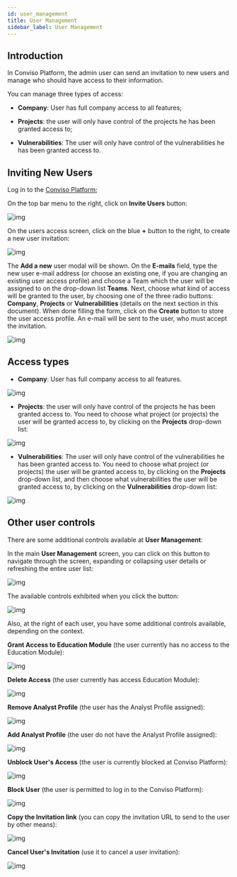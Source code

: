 ```yaml
---
id: user_management
title: User Management
sidebar_label: User Management
---
```


## Introduction

In Conviso Platform, the admin user can send an invitation to new users and manage who should have access to their information.

You can manage three types of access:

- **Company**: User has full company access to all features;

- **Projects**: the user will only have control of the projects he has been granted access to;

- **Vulnerabilities**: The user will only have control of the vulnerabilities he has been granted access to.

## Inviting New Users

Log in to the [Conviso Platform](https://app.convisoappsec.com);

On the top bar menu to the right, click on **Invite Users** button:

<div style={{textAlign: 'center'}}>

![img](../../static/img/user_management-img1.png)

</div>

On the users access screen, click on the blue **+** button to the right, to create a new user invitation:

<div style={{textAlign: 'center'}}>

![img](../../static/img/user_management-img2.png)

</div>

The **Add a new** user modal will be shown. On the **E-mails** field, type the new user e-mail address (or choose an existing one, if you are changing an existing user access profile) and choose a Team which the user will be assigned to on the drop-down list **Teams**. Next, choose what kind of access will be granted to the user, by choosing one of the three radio buttons: **Company**, **Projects** or **Vulnerabilities** (details on the next section in this document). When done filling the form, click on the **Create** button to store the user access profile. An e-mail will be sent to the user, who must accept the invitation.

<div style={{textAlign: 'center'}}>

![img](../../static/img/user_management-img3.png)

</div>

## Access types

- **Company**: User has full company access to all features.

<div style={{textAlign: 'center'}}>

![img](../../static/img/user_management-img4.png)

</div>

- **Projects**: the user will only have control of the projects he has been granted access to. You need to choose what project (or projects) the user will be granted access to, by clicking on the **Projects** drop-down list:

<div style={{textAlign: 'center'}}>

![img](../../static/img/user_management-img5.png)

</div>

- **Vulnerabilities**: The user will only have control of the vulnerabilities he has been granted access to. You need to choose what project (or projects) the user will be granted access to, by clicking on the **Projects** drop-down list, and then choose what vulnerabilities the user will be granted access to, by clicking on the **Vulnerabilities** drop-down list:

<div style={{textAlign: 'center'}}>

![img](../../static/img/user_management-img6.png)

</div>

## Other user controls

There are some additional controls available at **User Management**:

In the main **User Management** screen, you can click on this button to navigate through the screen, expanding or collapsing user details or refreshing the entire user list: 

<div style={{textAlign: 'left'}}>

![img](../../static/img/user_management-img7.png)

</div>

The available controls exhibited when you click the button:

<div style={{textAlign: 'left'}}>

![img](../../static/img/user_management-img8.png)

</div>

Also, at the right of each user, you have some additional controls available, depending on the context.

**Grant Access to Education Module** (the user currently has no access to the Education Module):
<div style={{textAlign: 'left'}}>

![img](../../static/img/user_management-img9.png)

</div>

**Delete Access** (the user currently has access Education Module):
<div style={{textAlign: 'left'}}>

![img](../../static/img/user_management-img10.png)

</div>

**Remove Analyst Profile** (the user has the Analyst Profile assigned):
<div style={{textAlign: 'left'}}>

![img](../../static/img/user_management-img11.png)

</div>

**Add Analyst Profile** (the user do not have the Analyst Profile assigned):
<div style={{textAlign: 'left'}}>

![img](../../static/img/user_management-img12.png)

</div>

**Unblock User's Access** (the user is currently blocked at Conviso Platform):
<div style={{textAlign: 'left'}}>

![img](../../static/img/user_management-img13.png)

</div>

**Block User** (the user is permitted to log in to the Conviso Platform):
<div style={{textAlign: 'left'}}>

![img](../../static/img/user_management-img14.png)

</div>

**Copy the Invitation link** (you can copy the invitation URL to send to the user by other means):
<div style={{textAlign: 'left'}}>

![img](../../static/img/user_management-img15.png)

</div>

**Cancel User's Invitation** (use it to cancel a user invitation):
<div style={{textAlign: 'left'}}>

![img](../../static/img/user_management-img16.png)

</div>